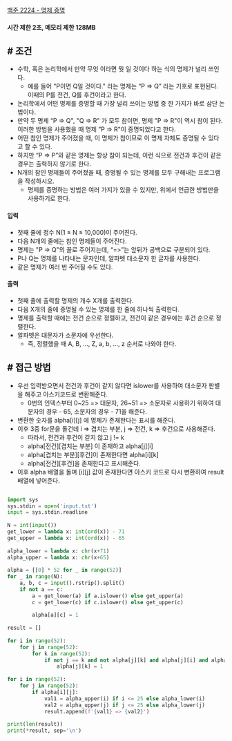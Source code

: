 

[백준 2224 - 명제 증명](https://www.acmicpc.net/problem/2224)


#### **시간 제한 2초, 메모리 제한 128MB**


## **# 조건**

- 수학, 혹은 논리학에서 만약 무엇 이라면 뭣 일 것이다 하는 식의 명제가 널리 쓰인다. 
	- 예를 들어 "P이면 Q일 것이다." 라는 명제는 “P => Q” 라는 기호로 표현된다. 이때의 P를 전건, Q를 후건이라고 한다.
- 논리학에서 어떤 명제를 증명할 때 가장 널리 쓰이는 방법 중 한 가지가 바로 삼단 논법이다. 
- 만약 두 명제 “P => Q", "Q => R" 가 모두 참이면, 명제 "P => R"이 역시 참이 된다. 이러한 방법을 사용했을 때 명제 ”P => R"이 증명되었다고 한다.
- 어떤 참인 명제가 주어졌을 때, 이 명제가 참이므로 이 명제 자체도 증명될 수 있다고 할 수 있다. 
- 하지만 “P => P”와 같은 명제는 항상 참이 되는데, 이런 식으로 전건과 후건이 같은 경우는 출력하지 않기로 한다.
- N개의 참인 명제들이 주어졌을 때, 증명될 수 있는 명제를 모두 구해내는 프로그램을 작성하시오. 
	- 명제를 증명하는 방법은 여러 가지가 있을 수 있지만, 위에서 언급한 방법만을 사용하기로 한다.


#### **입력**
- 첫째 줄에 정수 N(1 ≤ N ≤ 10,000)이 주어진다. 
- 다음 N개의 줄에는 참인 명제들이 주어진다. 
- 명제는 "P => Q"의 꼴로 주어지는데, “=>”는 앞뒤가 공백으로 구분되어 있다. 
- P나 Q는 명제를 나타내는 문자인데, 알파벳 대소문자 한 글자를 사용한다. 
- 같은 명제가 여러 번 주어질 수도 있다.


#### **출력**
- 첫째 줄에 출력할 명제의 개수 X개를 출력한다. 
- 다음 X개의 줄에 증명될 수 있는 명제를 한 줄에 하나씩 출력한다. 
- 명제를 출력할 때에는 전건 순으로 정렬하고, 전건이 같은 경우에는 후건 순으로 정렬한다. 
- 알파벳은 대문자가 소문자에 우선한다. 
	- 즉, 정렬했을 때 A, B, …, Z, a, b, …, z 순서로 나와야 한다.


## **# 접근 방법**

- 우선 입력받으면서 전건과 후건이 같지 않다면 islower를 사용하여 대소문자 판별을 해주고 아스키코드로 변환해준다.
	- 0번의 인덱스부터 0~25 => 대문자, 26~51 => 소문자로 사용하기 위하여 대문자의 경우 - 65, 소문자의 경우 - 71을 해준다.
- 변환한 숫자를 alpha[i][j] 에 명제가 존재한다는 표시를 해준다.
- 이후 3중 for문을 돌건데 i => 겹치는 부분, j => 전건, k => 후건으로 사용해준다.
	- 따라서, 전건과 후건이 같지 않고 j != k
	- alpha[전건][겹치는 부분] 이 존재하고 alpha[j][i]
	- alpha[겹치는 부분][후건]이 존재한다면 alpha[i][k]
	- alpha[전건][후건]을 존재한다고 표시해준다.
- 이후 alpha 배열을 돌며 [i][j] 값이 존재한다면 아스키 코드로 다시 변환하여 result 배열에 넣어준다.


```python

import sys  
sys.stdin = open('input.txt')  
input = sys.stdin.readline  
  
N = int(input())  
get_lower = lambda x: int(ord(x)) - 71  
get_upper = lambda x: int(ord(x)) - 65  
  
alpha_lower = lambda x: chr(x+71)  
alpha_upper = lambda x: chr(x+65)  
  
alpha = [[0] * 52 for _ in range(52)]  
for _ in range(N):  
    a, b, c = input().rstrip().split()  
    if not a == c:  
        a = get_lower(a) if a.islower() else get_upper(a)  
        c = get_lower(c) if c.islower() else get_upper(c)  
  
        alpha[a][c] = 1  
  
result = []  
  
for i in range(52):  
    for j in range(52):  
        for k in range(52):  
            if not j == k and not alpha[j][k] and alpha[j][i] and alpha[i][k]:  
                alpha[j][k] = 1  
  
for i in range(52):  
    for j in range(52):  
        if alpha[i][j]:  
            val1 = alpha_upper(i) if i <= 25 else alpha_lower(i)  
            val2 = alpha_upper(j) if j <= 25 else alpha_lower(j)  
            result.append(f'{val1} => {val2}')  
  
print(len(result))  
print(*result, sep='\n')
```